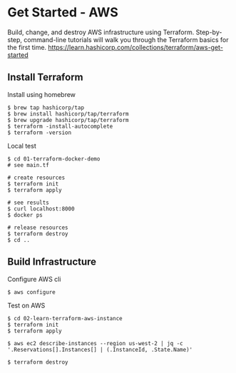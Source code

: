 # Get Started - AWS

Build, change, and destroy AWS infrastructure using Terraform. Step-by-step, command-line tutorials will walk you through the Terraform basics for the first time. https://learn.hashicorp.com/collections/terraform/aws-get-started

## Install Terraform

Install using homebrew
```shell
$ brew tap hashicorp/tap
$ brew install hashicorp/tap/terraform
$ brew upgrade hashicorp/tap/terraform
$ terraform -install-autocomplete
$ terraform -version
```

Local test
```shell
$ cd 01-terraform-docker-demo
# see main.tf

# create resources
$ terraform init
$ terraform apply

# see results
$ curl localhost:8000
$ docker ps

# release resources
$ terraform destroy
$ cd ..
```

## Build Infrastructure

Configure AWS cli
```shell
$ aws configure
```

Test on AWS
```shell
$ cd 02-learn-terraform-aws-instance
$ terraform init
$ terraform apply

$ aws ec2 describe-instances --region us-west-2 | jq -c '.Reservations[].Instances[] | (.InstanceId, .State.Name)'

$ terraform destroy
```
